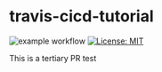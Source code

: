 # travis-cicd-tutorial
![example workflow](https://github.com/CaseyHoover/travis-cicd-tutorial/actions/workflows/main.yml/badge.svg)
[![License: MIT](https://img.shields.io/badge/License-MIT-yellow.svg)](https://opensource.org/licenses/MIT)

This is a tertiary PR test
